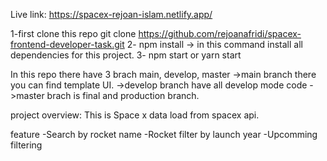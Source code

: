 Live link: https://spacex-rejoan-islam.netlify.app/

1-first clone this repo 
   git clone https://github.com/rejoanafridi/spacex-frontend-developer-task.git
2- npm install 
   -> in this command install all dependencies for this project.
3- npm start or yarn start


In this repo there have 3 brach main, develop, master
->main branch there you can find template UI.
->develop branch have all develop mode code
->master brach is final and production branch.

project overview:
This is Space x
   data load from spacex api.
   
   
   feature
   -Search by rocket name 
   -Rocket filter by launch year
   -Upcomming filtering


